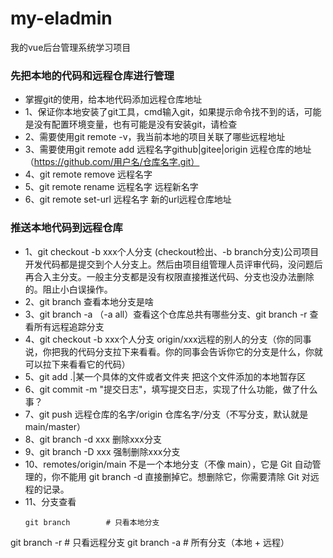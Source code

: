 # my-eladmin
我的vue后台管理系统学习项目

### 先把本地的代码和远程仓库进行管理
- 掌握git的使用，给本地代码添加远程仓库地址
- 1、保证你本地安装了git工具，cmd输入git，如果提示命令找不到的话，可能是没有配置环境变量，也有可能是没有安装git，请检查
- 2、需要使用git remote -v，我当前本地的项目关联了哪些远程地址
- 3、需要使用git remote add 远程名字github|gitee|origin 远程仓库的地址（https://github.com/用户名/仓库名字.git）
- 4、git remote remove 远程名字
- 5、git remote rename 远程名字 远程新名字
- 6、git remote set-url 远程名字 新的url远程仓库地址

### 推送本地代码到远程仓库
- 1、git checkout -b xxx个人分支 (checkout检出、-b branch分支)公司项目开发代码都是提交到个人分支上。然后由项目组管理人员评审代码，没问题后再合入主分支。一般主分支都是没有权限直接推送代码、分支也没办法删除的。阻止小白误操作。
- 2、git branch 查看本地分支是啥
- 3、git branch -a （-a all）查看这个仓库总共有哪些分支、git branch -r 查看所有远程追踪分支
- 4、git checkout -b xxx个人分支 origin/xxx远程的别人的分支（你的同事说，你把我的代码分支拉下来看看。你的同事会告诉你它的分支是什么，你就可以拉下来看看它的代码）
- 5、git add .|某一个具体的文件或者文件夹 把这个文件添加的本地暂存区
- 6、git commit -m "提交日志"，填写提交日志，实现了什么功能，做了什么事？
- 7、git push 远程仓库的名字/origin 仓库名字/分支（不写分支，默认就是main/master）
- 8、git branch -d xxx 删除xxx分支
- 9、git branch -D xxx 强制删除xxx分支
- 10、remotes/origin/main 不是一个本地分支（不像 main），它是 Git 自动管理的，你不能用 git branch -d 直接删掉它。想删除它，你需要清除 Git 对远程的记录。
- 11、分支查看
  ```shell
  git branch        # 只看本地分支
git branch -r     # 只看远程分支
git branch -a     # 所有分支（本地 + 远程）
```
